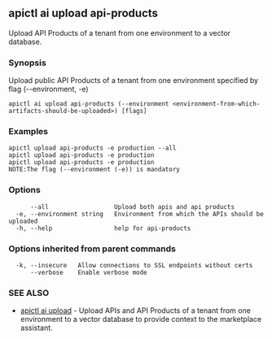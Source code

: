 ## apictl ai upload api-products

Upload API Products of a tenant from one environment to a vector database.

### Synopsis

Upload public API Products of a tenant from one environment specified by flag (--environment, -e)

```
apictl ai upload api-products (--environment <environment-from-which-artifacts-should-be-uploaded>) [flags]
```

### Examples

```
apictl upload api-products -e production --all
apictl upload api-products -e production
apictl upload api-products -e production
NOTE:The flag (--environment (-e)) is mandatory
```

### Options

```
      --all                  Upload both apis and api products
  -e, --environment string   Environment from which the APIs should be uploaded
  -h, --help                 help for api-products
```

### Options inherited from parent commands

```
  -k, --insecure   Allow connections to SSL endpoints without certs
      --verbose    Enable verbose mode
```

### SEE ALSO

* [apictl ai upload](apictl_ai_upload.md)	 - Upload APIs and API Products of a tenant from one environment to a vector database to provide context to the marketplace assistant.

